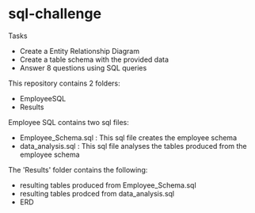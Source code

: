 # sql-challenge
Tasks <br>
* Create a Entity Relationship Diagram
* Create a table schema with the provided data
* Answer 8 questions using SQL queries

This repository contains 2 folders:
* EmployeeSQL
* Results

Employee SQL contains two sql files:
* Employee_Schema.sql : This sql file creates the employee schema
* data_analysis.sql   : This sql file analyses the tables produced from the employee schema 

The 'Results' folder contains the following:
* resulting tables produced from Employee_Schema.sql
* resulting tables prodced from data_analysis.sql
* ERD

